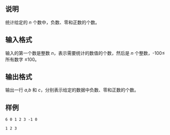 <h2>说明</h2>

统计给定的 $n$ 个数中，负数、零和正数的个数。
<h2>输入格式</h2>

输入的第一个数是整数 $n$，表示需要统计的数值的个数，然后是 $n$ 个整数，-$100$≤ 所有数字 ≤$100$。

<h2>输出格式</h2>

输出一行 $a$&#44;$b$ 和 $c$，分别表示给定的数据中负数、零和正数的个数。

<h2>样例</h2>
<pre><code class="language-input1">6 0 1 2 3 -1 0</code></pre><pre><code class="language-output1">1 2 3</code></pre>
